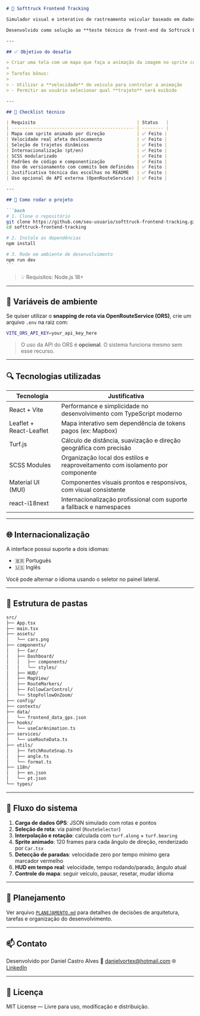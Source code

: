 ````markdown
# 🚚 Softtruck Frontend Tracking

Simulador visual e interativo de rastreamento veicular baseado em dados GPS reais, com animação sprite fluida, seleção de rotas, controle de velocidade, internacionalização e painel informativo.

Desenvolvido como solução ao **teste técnico de front-end da Softruck Brasil**.

---

## ✅ Objetivo do desafio

> Criar uma tela com um mapa que faça a animação da imagem no sprite com base na direção do carro.
>
> Tarefas bônus:
>
> - Utilizar a **velocidade** do veículo para controlar a animação
> - Permitir ao usuário selecionar qual **trajeto** será exibido

---

## 🧪 Checklist técnico

| Requisito                                      | Status   |
| ---------------------------------------------- | -------- |
| Mapa com sprite animado por direção            | ✅ Feito |
| Velocidade real afeta deslocamento             | ✅ Feito |
| Seleção de trajetos dinâmicos                  | ✅ Feito |
| Internacionalização (pt/en)                    | ✅ Feito |
| SCSS modularizado                              | ✅ Feito |
| Padrões de código e componentização            | ✅ Feito |
| Uso de versionamento com commits bem definidos | ✅ Feito |
| Justificativa técnica das escolhas no README   | ✅ Feito |
| Uso opcional de API externa (OpenRouteService) | ✅ Feito |

---

## 🚀 Como rodar o projeto

```bash
# 1. Clone o repositório
git clone https://github.com/seu-usuario/softtruck-frontend-tracking.git
cd softtruck-frontend-tracking

# 2. Instale as dependências
npm install

# 3. Rode em ambiente de desenvolvimento
npm run dev
```
````

> 💡 Requisitos: Node.js 18+

---

## 🔐 Variáveis de ambiente

Se quiser utilizar o **snapping de rota via OpenRouteService (ORS)**, crie um arquivo `.env` na raiz com:

```bash
VITE_ORS_API_KEY=your_api_key_here
```

> O uso da API do ORS é **opcional**. O sistema funciona mesmo sem esse recurso.

---

## 🔍 Tecnologias utilizadas

| Tecnologia              | Justificativa                                                                  |
| ----------------------- | ------------------------------------------------------------------------------ |
| React + Vite            | Performance e simplicidade no desenvolvimento com TypeScript moderno           |
| Leaflet + React-Leaflet | Mapa interativo sem dependência de tokens pagos (ex: Mapbox)                   |
| Turf.js                 | Cálculo de distância, suavização e direção geográfica com precisão             |
| SCSS Modules            | Organização local dos estilos e reaproveitamento com isolamento por componente |
| Material UI (MUI)       | Componentes visuais prontos e responsivos, com visual consistente              |
| react-i18next           | Internacionalização profissional com suporte a fallback e namespaces           |

---

## 🌐 Internacionalização

A interface possui suporte a dois idiomas:

- 🇧🇷 Português
- 🇺🇸 Inglês

Você pode alternar o idioma usando o seletor no painel lateral.

---

## 📁 Estrutura de pastas

```bash
src/
├── App.tsx
├── main.tsx
├── assets/
│   └── cars.png
├── components/
│   ├── Car/
│   ├── Dashboard/
│   │   ├── components/
│   │   └── styles/
│   ├── HUD/
│   ├── MapView/
│   ├── RouteMarkers/
│   ├── FollowCarControl/
│   └── StopFollowOnZoom/
├── config/
├── contexts/
├── data/
│   └── frontend_data_gps.json
├── hooks/
│   └── useCarAnimation.ts
├── services/
│   └── useRouteData.ts
├── utils/
│   ├── fetchRouteSnap.ts     
│   ├── angle.ts
│   └── format.ts
├── i18n/
│   ├── en.json
│   └── pt.json
└── types/
```

---

## 🔁 Fluxo do sistema

1. **Carga de dados GPS**: JSON simulado com rotas e pontos
2. **Seleção de rota**: via painel (`RouteSelector`)
3. **Interpolação e rotação**: calculada com `turf.along` + `turf.bearing`
4. **Sprite animado**: 120 frames para cada ângulo de direção, renderizado por `Car.tsx`
5. **Detecção de paradas**: velocidade zero por tempo mínimo gera marcador vermelho
6. **HUD em tempo real**: velocidade, tempo rodando/parado, ângulo atual
7. **Controle do mapa**: seguir veículo, pausar, resetar, mudar idioma

---

## 📄 Planejamento

Ver arquivo [`PLANEJAMENTO.md`](./PLANEJAMENTO.md) para detalhes de decisões de arquitetura, tarefas e organização do desenvolvimento.

---

## 📫 Contato

Desenvolvido por Daniel Castro Alves
📧 [danielvortex@hotmail.com](mailto:danielvortex@hotmail.com)
🌐 [LinkedIn](https://www.linkedin.com/in/danielcfalves/)

---

## 📝 Licença

MIT License — Livre para uso, modificação e distribuição.

```

```
